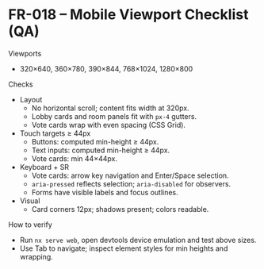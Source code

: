 # FR-018 – Mobile Viewport Checklist (QA)

Viewports
- 320×640, 360×780, 390×844, 768×1024, 1280×800

Checks
- Layout
  - No horizontal scroll; content fits width at 320px.
  - Lobby cards and room panels fit with `px-4` gutters.
  - Vote cards wrap with even spacing (CSS Grid).
- Touch targets ≥ 44px
  - Buttons: computed min-height ≥ 44px.
  - Text inputs: computed min-height ≥ 44px.
  - Vote cards: min 44×44px.
- Keyboard + SR
  - Vote cards: arrow key navigation and Enter/Space selection.
  - `aria-pressed` reflects selection; `aria-disabled` for observers.
  - Forms have visible labels and focus outlines.
- Visual
  - Card corners 12px; shadows present; colors readable.

How to verify
- Run `nx serve web`, open devtools device emulation and test above sizes.
- Use Tab to navigate; inspect element styles for min heights and wrapping.
